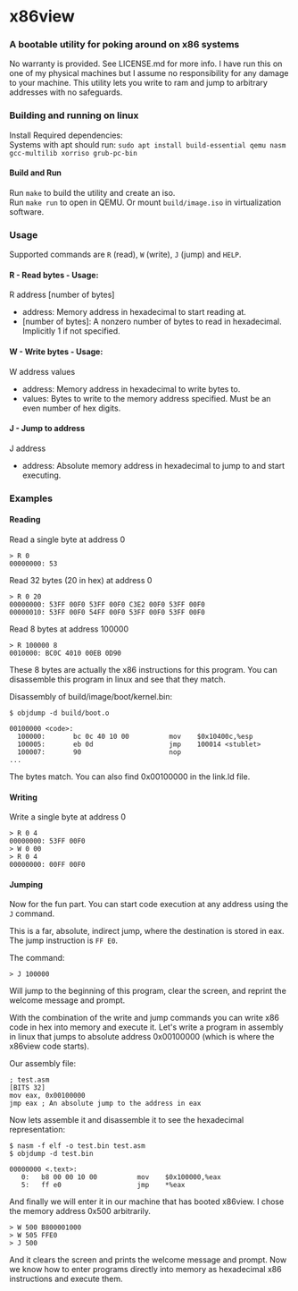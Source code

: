 # x86view
### A bootable utility for poking around on x86 systems
No warranty is provided. See LICENSE.md for more info. I have run this on one of my physical machines but I assume no responsibility for any damage to your machine. This utility lets you write to ram and jump to arbitrary addresses with no safeguards.

### Building and running on linux
Install Required dependencies:  
Systems with apt should run: `sudo apt install build-essential qemu nasm gcc-multilib xorriso grub-pc-bin`

#### Build and Run
Run `make` to build the utility and create an iso.  
Run `make run` to open in QEMU. Or mount `build/image.iso` in virtualization software. 

### Usage
Supported commands are `R` (read), `W` (write), `J` (jump) and `HELP`.
#### R - Read bytes - Usage:
R address [number of bytes]
* address: Memory address in hexadecimal to start reading at.
* [number of bytes]: A nonzero number of bytes to read in hexadecimal. Implicitly 1 if not specified.

#### W - Write bytes - Usage:
W address values
* address: Memory address in hexadecimal to write bytes to.
* values: Bytes to write to the memory address specified. Must be an even number of hex digits.

#### J - Jump to address
J address
* address: Absolute memory address in hexadecimal to jump to and start executing. 

### Examples
#### Reading
Read a single byte at address 0

    > R 0
    00000000: 53

Read 32 bytes (20 in hex) at address 0

    > R 0 20
    00000000: 53FF 00F0 53FF 00F0 C3E2 00F0 53FF 00F0
    00000010: 53FF 00F0 54FF 00F0 53FF 00F0 53FF 00F0

Read 8 bytes at address 100000

    > R 100000 8
    0010000: BC0C 4010 00EB 0D90

These 8 bytes are actually the x86 instructions for this program. You can disassemble this program in linux and see that they match.

Disassembly of build/image/boot/kernel.bin:

    $ objdump -d build/boot.o

    00100000 <code>:
      100000:       bc 0c 40 10 00          mov    $0x10400c,%esp
      100005:       eb 0d                   jmp    100014 <stublet>
      100007:       90                      nop
    ...

The bytes match. You can also find 0x00100000 in the link.ld file.

#### Writing
Write a single byte at address 0

    > R 0 4
    00000000: 53FF 00F0
    > W 0 00
    > R 0 4
    00000000: 00FF 00F0

#### Jumping
Now for the fun part. You can start code execution at any address using the `J` command. 

This is a far, absolute, indirect jump, where the destination is stored in eax. The jump instruction is `FF E0`.

The command:

    > J 100000

Will jump to the beginning of this program, clear the screen, and reprint the welcome message and prompt.

With the combination of the write and jump commands you can write x86 code in hex into memory and execute it. 
Let's write a program in assembly in linux that jumps to absolute address 0x00100000 (which is where the x86view code starts).

Our assembly file:

    ; test.asm
    [BITS 32]
    mov eax, 0x00100000
    jmp eax ; An absolute jump to the address in eax

Now lets assemble it and disassemble it to see the hexadecimal representation:

    $ nasm -f elf -o test.bin test.asm
    $ objdump -d test.bin

    00000000 <.text>:
       0:	b8 00 00 10 00       	mov    $0x100000,%eax
       5:	ff e0                	jmp    *%eax

And finally we will enter it in our machine that has booted x86view. I chose the memory address 0x500 arbitrarily.

    > W 500 B800001000
    > W 505 FFE0
    > J 500

And it clears the screen and prints the welcome message and prompt. Now we know how to enter programs directly into memory as hexadecimal x86 instructions and execute them.


